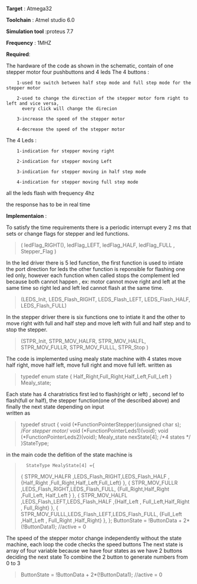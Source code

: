 **Target** : Atmega32


**Toolchain** : Atmel studio 6.0


**Simulation tool** :proteus 7.7

**Frequency** : 1MHZ

**Required**:

The hardware of the code as shown in the schematic, contain of one stepper motor four pushbuttons and 4 leds 
The 4 buttons : 

		1-used to switch between half step mode and full step mode for the stepper motor
		
		2-used to change the direction of the stepper motor form right to left and vice versa,
		  every click will change the direcion
		  
		3-increase the speed of the stepper motor
		
		4-decrease the speed of the stepper motor
		
The 4 Leds :

		1-indication for stepper moving right
		
		2-indication for stepper moving Left
		
		3-indication for stepper moving in half step mode
		
		4-indication for stepper moving full step mode
		
all the leds flash with frequency 4hz


the response has to be in real time  



**Implementaion** :

To satisfy the time requirements there is a periodic interrupt every 2 ms that sets or change flags for stepper and led functions.
>( ledFlag_RIGHT(), ledFlag_LEFT, ledFlag_HALF, ledFlag_FULL , Stepper_Flag )

In the led driver there is 5 led function, the first function is used to intiate the port direction for leds 
the other function is reponsible for flashing one led only, however each function when called stops the complement led
because both cannot happen , ex: motor cannot move right and left at the same time so right led and left led cannot flash at the same time.
>(LEDS_Init, LEDS_Flash_RIGHT, LEDS_Flash_LEFT, LEDS_Flash_HALF, LEDS_Flash_FULL)

In the stepper driver there is six functions one to intiate it and the other to move right with full and half step and move left with full and half step
and to stop the stepper.
>(STPR_Init, STPR_MOV_HALFR, STPR_MOV_HALFL, STPR_MOV_FULLR, STPR_MOV_FULLL, STPR_Stop )

The code is implemented using mealy state machine with 4 states move half right, move half left, move full right and move full left.
 written as
> typedef enum state { Half_Right,Full_Right,Half_Left,Full_Left } Mealy_state;

Each state has 4 charatristics first led to flash(right or left) , second lef to flash(full or half), the stepper function(one of the described above)
and finally the next state depending on input	
written as 

>typedef struct {
void (*FunctionPointerStepper)(unsigned char s); /*For stepper motor*/
void (*FunctionPointerLeds1)(void);
void (*FunctionPointerLeds2)(void);
Mealy_state nexState[4]; /*4 states */  
  }StateType;  
  
in the main code the defition of the state machine is
>	 	StateType MealyState[4] ={
>	{		STPR_MOV_HALFR ,LEDS_Flash_RIGHT,LEDS_Flash_HALF  ,{Half_Right ,Full_Right,Half_Left,Full_Left} },
>	{		STPR_MOV_FULLR ,LEDS_Flash_RIGHT,LEDS_Flash_FULL, {Full_Right,Half_Right ,Full_Left, Half_Left } },
>	{		STPR_MOV_HALFL ,LEDS_Flash_LEFT,LEDS_Flash_HALF ,{Half_Left , Full_Left,Half_Right , Full_Right} },
>	{		STPR_MOV_FULLL,LEDS_Flash_LEFT,LEDS_Flash_FULL, {Full_Left ,Half_Left , Full_Right ,Half_Right} },
>	};
>ButtonState = !ButtonData  + 2*(!ButtonData1); //active = 0

The speed of the stepper motor change independently without the state machine, each loop the code checks the speed buttons
The next state is array of four variable because we have four states as we have 2 buttons deciding the next state 
To combine the 2 button to generate numbers from 0 to 3 
>ButtonState = !ButtonData  + 2*(!ButtonData1); //active = 0
